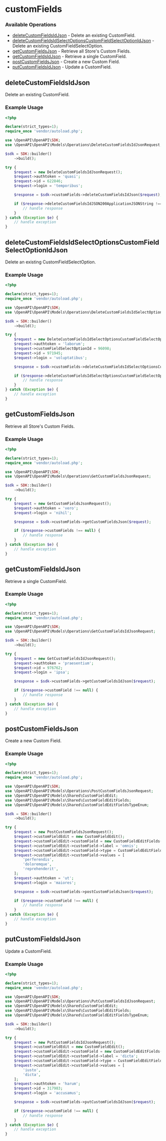 # customFields

### Available Operations

* [deleteCustomFieldsIdJson](#deletecustomfieldsidjson) - Delete an existing CustomField.
* [deleteCustomFieldsIdSelectOptionsCustomFieldSelectOptionIdJson](#deletecustomfieldsidselectoptionscustomfieldselectoptionidjson) - Delete an existing CustomFieldSelectOption.
* [getCustomFieldsJson](#getcustomfieldsjson) - Retrieve all Store's Custom Fields.
* [getCustomFieldsIdJson](#getcustomfieldsidjson) - Retrieve a single CustomField.
* [postCustomFieldsJson](#postcustomfieldsjson) - Create a new Custom Field.
* [putCustomFieldsIdJson](#putcustomfieldsidjson) - Update a CustomField.

## deleteCustomFieldsIdJson

Delete an existing CustomField.

### Example Usage

```php
<?php

declare(strict_types=1);
require_once 'vendor/autoload.php';

use \OpenAPI\OpenAPI\SDK;
use \OpenAPI\OpenAPI\Models\Operations\DeleteCustomFieldsIdJsonRequest;

$sdk = SDK::builder()
    ->build();

try {
    $request = new DeleteCustomFieldsIdJsonRequest();
    $request->authtoken = 'quasi';
    $request->id = 622846;
    $request->login = 'temporibus';

    $response = $sdk->customFields->deleteCustomFieldsIdJson($request);

    if ($response->deleteCustomFieldsIdJSON200ApplicationJSONString !== null) {
        // handle response
    }
} catch (Exception $e) {
    // handle exception
}
```

## deleteCustomFieldsIdSelectOptionsCustomFieldSelectOptionIdJson

Delete an existing CustomFieldSelectOption.

### Example Usage

```php
<?php

declare(strict_types=1);
require_once 'vendor/autoload.php';

use \OpenAPI\OpenAPI\SDK;
use \OpenAPI\OpenAPI\Models\Operations\DeleteCustomFieldsIdSelectOptionsCustomFieldSelectOptionIdJsonRequest;

$sdk = SDK::builder()
    ->build();

try {
    $request = new DeleteCustomFieldsIdSelectOptionsCustomFieldSelectOptionIdJsonRequest();
    $request->authtoken = 'laborum';
    $request->customFieldSelectOptionId = 96098;
    $request->id = 971945;
    $request->login = 'voluptatibus';

    $response = $sdk->customFields->deleteCustomFieldsIdSelectOptionsCustomFieldSelectOptionIdJson($request);

    if ($response->deleteCustomFieldsIdSelectOptionsCustomFieldSelectOptionIdJSON200ApplicationJSONString !== null) {
        // handle response
    }
} catch (Exception $e) {
    // handle exception
}
```

## getCustomFieldsJson

Retrieve all Store's Custom Fields.

### Example Usage

```php
<?php

declare(strict_types=1);
require_once 'vendor/autoload.php';

use \OpenAPI\OpenAPI\SDK;
use \OpenAPI\OpenAPI\Models\Operations\GetCustomFieldsJsonRequest;

$sdk = SDK::builder()
    ->build();

try {
    $request = new GetCustomFieldsJsonRequest();
    $request->authtoken = 'vero';
    $request->login = 'nihil';

    $response = $sdk->customFields->getCustomFieldsJson($request);

    if ($response->customFields !== null) {
        // handle response
    }
} catch (Exception $e) {
    // handle exception
}
```

## getCustomFieldsIdJson

Retrieve a single CustomField.

### Example Usage

```php
<?php

declare(strict_types=1);
require_once 'vendor/autoload.php';

use \OpenAPI\OpenAPI\SDK;
use \OpenAPI\OpenAPI\Models\Operations\GetCustomFieldsIdJsonRequest;

$sdk = SDK::builder()
    ->build();

try {
    $request = new GetCustomFieldsIdJsonRequest();
    $request->authtoken = 'praesentium';
    $request->id = 976762;
    $request->login = 'ipsa';

    $response = $sdk->customFields->getCustomFieldsIdJson($request);

    if ($response->customField !== null) {
        // handle response
    }
} catch (Exception $e) {
    // handle exception
}
```

## postCustomFieldsJson

Create a new Custom Field.

### Example Usage

```php
<?php

declare(strict_types=1);
require_once 'vendor/autoload.php';

use \OpenAPI\OpenAPI\SDK;
use \OpenAPI\OpenAPI\Models\Operations\PostCustomFieldsJsonRequest;
use \OpenAPI\OpenAPI\Models\Shared\CustomFieldEdit;
use \OpenAPI\OpenAPI\Models\Shared\CustomFieldEditFields;
use \OpenAPI\OpenAPI\Models\Shared\CustomFieldEditFieldsTypeEnum;

$sdk = SDK::builder()
    ->build();

try {
    $request = new PostCustomFieldsJsonRequest();
    $request->customFieldEdit = new CustomFieldEdit();
    $request->customFieldEdit->customField = new CustomFieldEditFields();
    $request->customFieldEdit->customField->label = 'omnis';
    $request->customFieldEdit->customField->type = CustomFieldEditFieldsTypeEnum::SELECTION;
    $request->customFieldEdit->customField->values = [
        'perferendis',
        'doloremque',
        'reprehenderit',
    ];
    $request->authtoken = 'ut';
    $request->login = 'maiores';

    $response = $sdk->customFields->postCustomFieldsJson($request);

    if ($response->customField !== null) {
        // handle response
    }
} catch (Exception $e) {
    // handle exception
}
```

## putCustomFieldsIdJson

Update a CustomField.

### Example Usage

```php
<?php

declare(strict_types=1);
require_once 'vendor/autoload.php';

use \OpenAPI\OpenAPI\SDK;
use \OpenAPI\OpenAPI\Models\Operations\PutCustomFieldsIdJsonRequest;
use \OpenAPI\OpenAPI\Models\Shared\CustomFieldEdit;
use \OpenAPI\OpenAPI\Models\Shared\CustomFieldEditFields;
use \OpenAPI\OpenAPI\Models\Shared\CustomFieldEditFieldsTypeEnum;

$sdk = SDK::builder()
    ->build();

try {
    $request = new PutCustomFieldsIdJsonRequest();
    $request->customFieldEdit = new CustomFieldEdit();
    $request->customFieldEdit->customField = new CustomFieldEditFields();
    $request->customFieldEdit->customField->label = 'dicta';
    $request->customFieldEdit->customField->type = CustomFieldEditFieldsTypeEnum::SELECTION;
    $request->customFieldEdit->customField->values = [
        'iusto',
        'dicta',
    ];
    $request->authtoken = 'harum';
    $request->id = 317983;
    $request->login = 'accusamus';

    $response = $sdk->customFields->putCustomFieldsIdJson($request);

    if ($response->customField !== null) {
        // handle response
    }
} catch (Exception $e) {
    // handle exception
}
```

